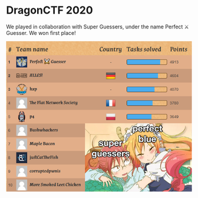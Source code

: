 # DragonCTF 2020

We played in collaboration with Super Guessers, under the name Perfect ⚔️ Guesser. We won first place!

![dragonctf.png](dragonctf.png)
